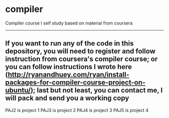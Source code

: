 compiler
========

Compiler course I self study based on material from coursera

----------------------------------------------------------------------------
If you want to run any of the code in this depository, you will need to register
and follow instruction from coursera's compiler course; or you can follow
instructions I wrote here
(http://ryanandhuey.com/ryan/install-packages-for-compiler-course-project-on-ubuntu/);
last but not least, you can contact me, I will pack and send you a working copy
----------------------------------------------------------------------------
PAJ2 is project 1
PAJ3 is project 2
PAJ4 is project 3
PAJ5 is project 4
